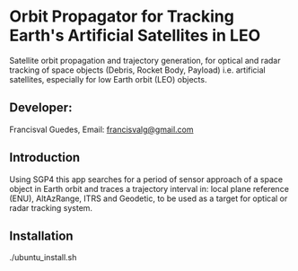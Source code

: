 # Orbit Propagator for Tracking Earth's Artificial Satellites in LEO

Satellite orbit propagation and trajectory generation, for optical and radar tracking of space objects (Debris, Rocket Body, Payload) i.e. artificial satellites, especially for low Earth orbit (LEO) objects.

## Developer:

Francisval Guedes, Email: francisvalg@gmail.com

## Introduction

Using SGP4 this app searches for a period of sensor approach of a space object in Earth orbit and traces a trajectory interval in: local plane reference (ENU), AltAzRange, ITRS and Geodetic, to be used as a target for optical or radar tracking system.

## Installation

./ubuntu_install.sh